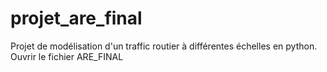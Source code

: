 # projet_are_final
Projet de modélisation d'un traffic routier à différentes échelles en python.
Ouvrir le fichier ARE_FINAL
